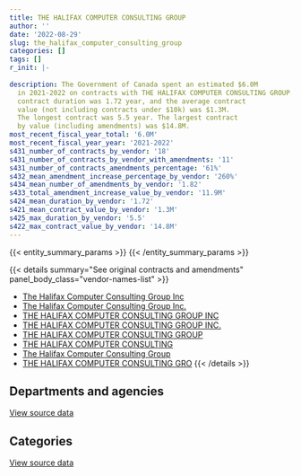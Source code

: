 ```yaml
---
title: THE HALIFAX COMPUTER CONSULTING GROUP
author: ''
date: '2022-08-29'
slug: the_halifax_computer_consulting_group
categories: []
tags: []
r_init: |-
  
description: The Government of Canada spent an estimated $6.0M
  in 2021-2022 on contracts with THE HALIFAX COMPUTER CONSULTING GROUP. The average
  contract duration was 1.72 year, and the average contract
  value (not including contracts under $10k) was $1.3M.
  The longest contract was 5.5 year. The largest contract
  by value (including amendments) was $14.8M.
most_recent_fiscal_year_total: '6.0M'
most_recent_fiscal_year_year: '2021-2022'
s431_number_of_contracts_by_vendor: '18'
s431_number_of_contracts_by_vendor_with_amendments: '11'
s431_number_of_contracts_amendments_percentage: '61%'
s432_mean_amendment_increase_percentage_by_vendor: '260%'
s434_mean_number_of_amendments_by_vendor: '1.82'
s433_total_amendment_increase_value_by_vendor: '11.9M'
s424_mean_duration_by_vendor: '1.72'
s421_mean_contract_value_by_vendor: '1.3M'
s425_max_duration_by_vendor: '5.5'
s422_max_contract_value_by_vendor: '14.8M'
---
```


<script src="/rmarkdown-libs/htmlwidgets/htmlwidgets.js"></script>
<link href="/rmarkdown-libs/datatables-css/datatables-crosstalk.css" rel="stylesheet" />
<script src="/rmarkdown-libs/datatables-binding/datatables.js"></script>
<script src="/rmarkdown-libs/jquery/jquery-3.6.0.min.js"></script>
<link href="/rmarkdown-libs/dt-core-bootstrap/css/dataTables.bootstrap.min.css" rel="stylesheet" />
<link href="/rmarkdown-libs/dt-core-bootstrap/css/dataTables.bootstrap.extra.css" rel="stylesheet" />
<script src="/rmarkdown-libs/dt-core-bootstrap/js/jquery.dataTables.min.js"></script>
<script src="/rmarkdown-libs/dt-core-bootstrap/js/dataTables.bootstrap.min.js"></script>
<link href="/rmarkdown-libs/crosstalk/css/crosstalk.min.css" rel="stylesheet" />
<script src="/rmarkdown-libs/crosstalk/js/crosstalk.min.js"></script>
<script src="/rmarkdown-libs/htmlwidgets/htmlwidgets.js"></script>
<link href="/rmarkdown-libs/datatables-css/datatables-crosstalk.css" rel="stylesheet" />
<script src="/rmarkdown-libs/datatables-binding/datatables.js"></script>
<script src="/rmarkdown-libs/jquery/jquery-3.6.0.min.js"></script>
<link href="/rmarkdown-libs/dt-core-bootstrap/css/dataTables.bootstrap.min.css" rel="stylesheet" />
<link href="/rmarkdown-libs/dt-core-bootstrap/css/dataTables.bootstrap.extra.css" rel="stylesheet" />
<script src="/rmarkdown-libs/dt-core-bootstrap/js/jquery.dataTables.min.js"></script>
<script src="/rmarkdown-libs/dt-core-bootstrap/js/dataTables.bootstrap.min.js"></script>
<link href="/rmarkdown-libs/crosstalk/css/crosstalk.min.css" rel="stylesheet" />
<script src="/rmarkdown-libs/crosstalk/js/crosstalk.min.js"></script>

{{< entity_summary_params >}}
{{< /entity_summary_params >}}

{{< details summary="See original contracts and amendments" panel_body_class="vendor-names-list" >}}
- [The Halifax Computer Consulting Group Inc](https://search.open.canada.ca/en/ct/?sort=contract_value_f%20desc&page=1&search_text=%22The%20Halifax%20Computer%20Consulting%20Group%20Inc%22)
- [The Halifax Computer Consulting Group Inc.](https://search.open.canada.ca/en/ct/?sort=contract_value_f%20desc&page=1&search_text=%22The%20Halifax%20Computer%20Consulting%20Group%20Inc.%22)
- [THE HALIFAX COMPUTER CONSULTING GROUP INC](https://search.open.canada.ca/en/ct/?sort=contract_value_f%20desc&page=1&search_text=%22THE%20HALIFAX%20COMPUTER%20CONSULTING%20GROUP%20INC%22)
- [THE HALIFAX COMPUTER CONSULTING GROUP INC.](https://search.open.canada.ca/en/ct/?sort=contract_value_f%20desc&page=1&search_text=%22THE%20HALIFAX%20COMPUTER%20CONSULTING%20GROUP%20INC.%22)
- [THE HALIFAX COMPUTER CONSULTING GROUP](https://search.open.canada.ca/en/ct/?sort=contract_value_f%20desc&page=1&search_text=%22THE%20HALIFAX%20COMPUTER%20CONSULTING%20GROUP%22)
- [THE HALIFAX COMPUTER CONSULTING](https://search.open.canada.ca/en/ct/?sort=contract_value_f%20desc&page=1&search_text=%22THE%20HALIFAX%20COMPUTER%20CONSULTING%22)
- [The Halifax Computer Consulting Group](https://search.open.canada.ca/en/ct/?sort=contract_value_f%20desc&page=1&search_text=%22The%20Halifax%20Computer%20Consulting%20Group%22)
- [THE HALIFAX COMPUTER CONSULTING GRO](https://search.open.canada.ca/en/ct/?sort=contract_value_f%20desc&page=1&search_text=%22THE%20HALIFAX%20COMPUTER%20CONSULTING%20GRO%22)
{{< /details >}}

## Departments and agencies

<div id="htmlwidget-1" style="width:100%;height:auto;" class="datatables html-widget"></div>
<script type="application/json" data-for="htmlwidget-1">{"x":{"style":"bootstrap","filter":"none","vertical":false,"data":[["<a href=\"/departments/dnd-mdn/\">National Defence<\/a>","<a href=\"/departments/esdc-edsc/\">Employment and Social Development Canada<\/a>","<a href=\"/departments/lac-bac/\">Library and Archives Canada<\/a>","<a href=\"/departments/rcmp-grc/\">Royal Canadian Mounted Police<\/a>","<a href=\"/departments/tc/\">Transport Canada<\/a>"],[3936450.45,82490.62,342776.5,null,null],[4038433.33,216887.63,552670.48,256670.08,39324],[4027399.36,854608.4,551160.45,697630.14,null],[4056150.95,902022.69,551160.45,492172.9,null]],"container":"<table class=\"table table-striped table-hover row-border order-column display\">\n  <thead>\n    <tr>\n      <th>Department<\/th>\n      <th>2018-2019<\/th>\n      <th>2019-2020<\/th>\n      <th>2020-2021<\/th>\n      <th>2021-2022<\/th>\n    <\/tr>\n  <\/thead>\n<\/table>","options":{"order":[[4,"desc"]],"pageLength":10,"autoWidth":true,"columnDefs":[{"targets":1,"render":"function(data, type, row, meta) {\n    return type !== 'display' ? data : DTWidget.formatCurrency(data, \"$\", 2, 3, \",\", \".\", true, null);\n  }"},{"targets":2,"render":"function(data, type, row, meta) {\n    return type !== 'display' ? data : DTWidget.formatCurrency(data, \"$\", 2, 3, \",\", \".\", true, null);\n  }"},{"targets":3,"render":"function(data, type, row, meta) {\n    return type !== 'display' ? data : DTWidget.formatCurrency(data, \"$\", 2, 3, \",\", \".\", true, null);\n  }"},{"targets":4,"render":"function(data, type, row, meta) {\n    return type !== 'display' ? data : DTWidget.formatCurrency(data, \"$\", 2, 3, \",\", \".\", true, null);\n  }"},{"width":"16%","targets":[1,2,3,4]},{"className":"dt-right","targets":[1,2,3,4]}],"orderClasses":false}},"evals":["options.columnDefs.0.render","options.columnDefs.1.render","options.columnDefs.2.render","options.columnDefs.3.render"],"jsHooks":[]}</script>
<p class="text-right">
<a href="https://github.com/GoC-Spending/contracts-data/tree/main/data/out/vendors/the_halifax_computer_consulting_group/summary_by_fiscal_year_by_department.csv" class="source-data-link btn btn-link">View source data</a>
</p>

## Categories

<div id="htmlwidget-2" style="width:100%;height:auto;" class="datatables html-widget"></div>
<script type="application/json" data-for="htmlwidget-2">{"x":{"style":"bootstrap","filter":"none","vertical":false,"data":[["<a href=\"/categories/defence/\">Defence<\/a>","<a href=\"/categories/professional_services/\">Professional services<\/a>","<a href=\"/categories/information_technology/\">Information technology<\/a>","<a href=\"/categories/human_capital/\">Human capital<\/a>"],[3936450.45,82490.62,342776.5,null],[4038433.33,216887.63,809340.56,39324],[4027399.36,815623.4,1287775.59,null],[4027399.36,930774.28,1043333.35,null]],"container":"<table class=\"table table-striped table-hover row-border order-column display\">\n  <thead>\n    <tr>\n      <th>Category<\/th>\n      <th>2018-2019<\/th>\n      <th>2019-2020<\/th>\n      <th>2020-2021<\/th>\n      <th>2021-2022<\/th>\n    <\/tr>\n  <\/thead>\n<\/table>","options":{"order":[[4,"desc"]],"dom":"t","pageLength":30,"autoWidth":true,"columnDefs":[{"targets":1,"render":"function(data, type, row, meta) {\n    return type !== 'display' ? data : DTWidget.formatCurrency(data, \"$\", 2, 3, \",\", \".\", true, null);\n  }"},{"targets":2,"render":"function(data, type, row, meta) {\n    return type !== 'display' ? data : DTWidget.formatCurrency(data, \"$\", 2, 3, \",\", \".\", true, null);\n  }"},{"targets":3,"render":"function(data, type, row, meta) {\n    return type !== 'display' ? data : DTWidget.formatCurrency(data, \"$\", 2, 3, \",\", \".\", true, null);\n  }"},{"targets":4,"render":"function(data, type, row, meta) {\n    return type !== 'display' ? data : DTWidget.formatCurrency(data, \"$\", 2, 3, \",\", \".\", true, null);\n  }"},{"width":"16%","targets":[1,2,3,4]},{"className":"dt-right","targets":[1,2,3,4]}],"orderClasses":false,"lengthMenu":[10,25,30,50,100]}},"evals":["options.columnDefs.0.render","options.columnDefs.1.render","options.columnDefs.2.render","options.columnDefs.3.render"],"jsHooks":[]}</script>
<p class="text-right">
<a href="https://github.com/GoC-Spending/contracts-data/tree/main/data/out/vendors/the_halifax_computer_consulting_group/summary_by_fiscal_year_by_category.csv" class="source-data-link btn btn-link">View source data</a>
</p>
